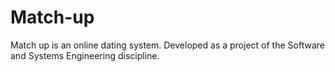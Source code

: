 # Match-up
Match up is an online dating system.  Developed as a project of the Software and Systems Engineering discipline.
